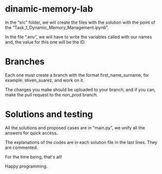 # dinamic-memory-lab


In the “src” folder, we will create the files with the solution with the point of the “Task_1_Dynamic_Memory_Management.ipynb”.



In the file “.env”, we will have to write the variables called with our names and, the value for this one will be the ID.



# Branches

Each one must create a branch with the format first_name_surname, for example: stiven_suarez, and work on it.

The changes you make should be uploaded to your branch, and if you can, make the pull request to the non_prod branch.


# Solutions and testing

All the solutions and proposed cases are in "main.py", we unify all the answers for quick access.

The explanations of the codes are in each solution file in the last lines. They are commented.



For the time being, that's all!


Happy programming.